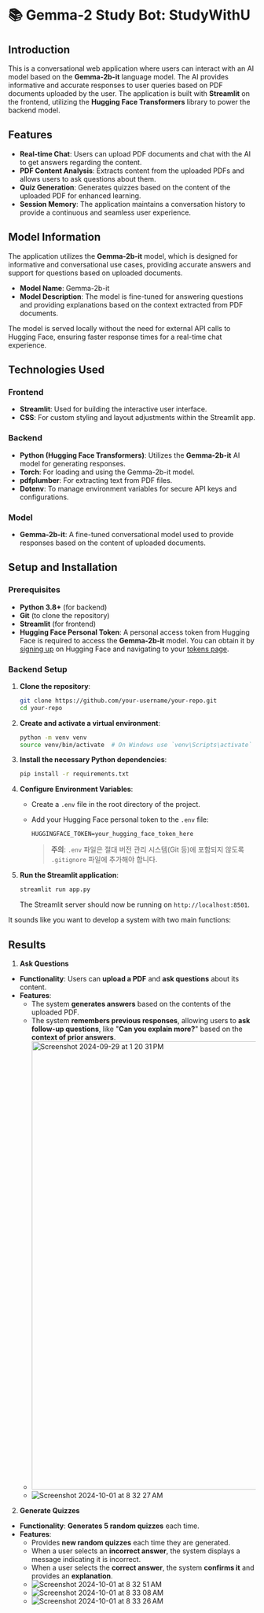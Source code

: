 
# 📚 Gemma-2 Study Bot: StudyWithU

## Introduction

This is a conversational web application where users can interact with an AI model based on the **Gemma-2b-it** language model. The AI provides informative and accurate responses to user queries based on PDF documents uploaded by the user. The application is built with **Streamlit** on the frontend, utilizing the **Hugging Face Transformers** library to power the backend model.

## Features

- **Real-time Chat**: Users can upload PDF documents and chat with the AI to get answers regarding the content.
- **PDF Content Analysis**: Extracts content from the uploaded PDFs and allows users to ask questions about them.
- **Quiz Generation**: Generates quizzes based on the content of the uploaded PDF for enhanced learning.
- **Session Memory**: The application maintains a conversation history to provide a continuous and seamless user experience.

## Model Information

The application utilizes the **Gemma-2b-it** model, which is designed for informative and conversational use cases, providing accurate answers and support for questions based on uploaded documents.

- **Model Name**: Gemma-2b-it
- **Model Description**: The model is fine-tuned for answering questions and providing explanations based on the context extracted from PDF documents.

The model is served locally without the need for external API calls to Hugging Face, ensuring faster response times for a real-time chat experience.

## Technologies Used

### Frontend
- **Streamlit**: Used for building the interactive user interface.
- **CSS**: For custom styling and layout adjustments within the Streamlit app.

### Backend
- **Python (Hugging Face Transformers)**: Utilizes the **Gemma-2b-it** AI model for generating responses.
- **Torch**: For loading and using the Gemma-2b-it model.
- **pdfplumber**: For extracting text from PDF files.
- **Dotenv**: To manage environment variables for secure API keys and configurations.

### Model
- **Gemma-2b-it**: A fine-tuned conversational model used to provide responses based on the content of uploaded documents.

## Setup and Installation

### Prerequisites
- **Python 3.8+** (for backend)
- **Git** (to clone the repository)
- **Streamlit** (for frontend)
- **Hugging Face Personal Token**: A personal access token from Hugging Face is required to access the **Gemma-2b-it** model. You can obtain it by [signing up](https://huggingface.co/join) on Hugging Face and navigating to your [tokens page](https://huggingface.co/settings/tokens).

### Backend Setup

1. **Clone the repository**:

   ```bash
   git clone https://github.com/your-username/your-repo.git
   cd your-repo
   ```

2. **Create and activate a virtual environment**:

   ```bash
   python -m venv venv
   source venv/bin/activate  # On Windows use `venv\Scripts\activate`
   ```

3. **Install the necessary Python dependencies**:

   ```bash
   pip install -r requirements.txt
   ```

4. **Configure Environment Variables**:

   - Create a `.env` file in the root directory of the project.
   - Add your Hugging Face personal token to the `.env` file:

     ```env
     HUGGINGFACE_TOKEN=your_hugging_face_token_here
     ```

     > **주의**: `.env` 파일은 절대 버전 관리 시스템(Git 등)에 포함되지 않도록 `.gitignore` 파일에 추가해야 합니다.

5. **Run the Streamlit application**:

   ```bash
   streamlit run app.py
   ```

   The Streamlit server should now be running on `http://localhost:8501`.

It sounds like you want to develop a system with two main functions: 


## Results
1. **Ask Questions**
- **Functionality**: Users can **upload a PDF** and **ask questions** about its content. 
- **Features**:
  - The system **generates answers** based on the contents of the uploaded PDF.
  - The system **remembers previous responses**, allowing users to **ask follow-up questions**, like "**Can you explain more?**" based on the **context of prior answers**.
  - <img width="912" alt="Screenshot 2024-09-29 at 1 20 31 PM" src="https://github.com/user-attachments/assets/c04a988b-6bd0-4859-8428-3b1df7340774">
  - ![Screenshot 2024-10-01 at 8 32 27 AM](https://github.com/user-attachments/assets/f0cef64d-7a72-4f14-ab8c-09cecac958e1)
 

2. **Generate Quizzes**
- **Functionality**: **Generates 5 random quizzes** each time.
- **Features**:
  - Provides **new random quizzes** each time they are generated.
  - When a user selects an **incorrect answer**, the system displays a message indicating it is incorrect.
  - When a user selects the **correct answer**, the system **confirms it** and provides an **explanation**.
  - ![Screenshot 2024-10-01 at 8 32 51 AM](https://github.com/user-attachments/assets/de90a2cf-1d53-45f2-bfae-c6561f871007)
  - ![Screenshot 2024-10-01 at 8 33 08 AM](https://github.com/user-attachments/assets/0ec6b4c6-44fb-426c-9426-4c57c690bcdf)
  - ![Screenshot 2024-10-01 at 8 33 26 AM](https://github.com/user-attachments/assets/96a73d56-da09-48c9-bd09-e7f690f38677)

